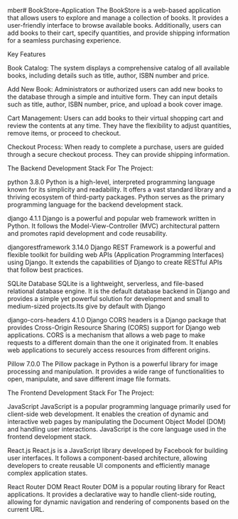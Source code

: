 mber# BookStore-Application
The BookStore is a web-based application that allows users to explore and manage a collection of books. It provides a user-friendly interface to browse available books. Additionally, users can add books to their cart, specify quantities, and provide shipping information for a seamless purchasing experience.

Key Features

Book Catalog: The system displays a comprehensive catalog of all available books, including details such as title, author, ISBN number and price.

Add New Book: Administrators or authorized users can add new books to the database through a simple and intuitive form. They can input details such as title, author, ISBN number, price, and upload a book cover image.

Cart Management: Users can add books to their virtual shopping cart and review the contents at any time. They have the flexibility to adjust quantities, remove items, or proceed to checkout.

Checkout Process: When ready to complete a purchase, users are guided through a secure checkout process. They can provide shipping information.


The Backend Development Stack For The Project:

python 3.8.0
Python is a high-level, interpreted programming language known for its simplicity and readability. It offers a vast standard library and a thriving ecosystem of third-party packages. Python serves as the primary programming language for the backend development stack.

django 4.1.1
Django is a powerful and popular web framework written in Python. It follows the Model-View-Controller (MVC) architectural pattern and promotes rapid development and code reusability.

djangorestframework    3.14.0 
Django REST Framework is a powerful and flexible toolkit for building web APIs (Application Programming Interfaces) using Django. It extends the capabilities of Django to create RESTful APIs that follow best practices.

SQLite Database
SQLite is a lightweight, serverless, and file-based relational database engine. It is the default database backend in Django and provides a simple yet powerful solution for development and small to medium-sized projects.Its give by default with Django

django-cors-headers    4.1.0
Django CORS headers is a Django package that provides Cross-Origin Resource Sharing (CORS) support for Django web applications. CORS is a mechanism that allows a web page to make requests to a different domain than the one it originated from. It enables web applications to securely access resources from different origins.

Pillow                 7.0.0
The Pillow package in Python is a powerful library for image processing and manipulation. It provides a wide range of functionalities to open, manipulate, and save different image file formats.

The Frontend Development Stack For The Project:

JavaScript
JavaScript is a popular programming language primarily used for client-side web development. It enables the creation of dynamic and interactive web pages by manipulating the Document Object Model (DOM) and handling user interactions. JavaScript is the core language used in the frontend development stack.

React.js
React.js is a JavaScript library developed by Facebook for building user interfaces. It follows a component-based architecture, allowing developers to create reusable UI components and efficiently manage complex application states.

React Router DOM
React Router DOM is a popular routing library for React applications. It provides a declarative way to handle client-side routing, allowing for dynamic navigation and rendering of components based on the current URL.
